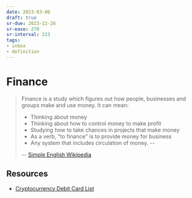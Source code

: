 ```yaml
---
date: 2023-03-06
draft: true
sr-due: 2023-12-26
sr-ease: 270
sr-interval: 223
tags:
- inbox
- definition
---
```


# Finance

> Finance is a study which figures out how people, businesses and groups make
> and use money. It can mean:
>
> - Thinking about money
> - Thinking about how to control money to make profit
> - Studying how to take chances in projects that make money
> - As a verb, "to finance" is to provide money for business
> - Any system that includes circulation of money. --
>
> -- [Simple English Wikipedia](https://simple.wikipedia.org/wiki/Finance)

## Resources


- [Cryptocurrency Debit Card List](https://www.cryptowisser.com/debit-cards/)